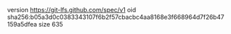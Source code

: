 version https://git-lfs.github.com/spec/v1
oid sha256:b05a3d0c0383343107f6b2f57cbacbc4aa8168e3f668964d7f26b47159a5dfea
size 635
